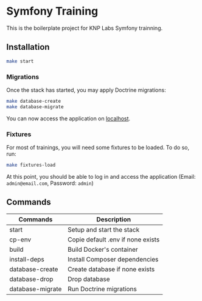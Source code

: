 # Symfony Training

This is the boilerplate project for KNP Labs Symfony trainning.

## Installation

```bash
make start
```

### Migrations

Once the stack has started, you may apply Doctrine migrations:

```bash
make database-create
make database-migrate
```

You can now access the application on [localhost](http://127.0.0.1/login).

### Fixtures

For most of trainings, you will need some fixtures to be loaded. To do so, run:

```bash
make fixtures-load
```

At this point, you should be able to log in and access the application (Email: `admin@email.com`, Password: `admin`)

## Commands

| Commands         | Description                       |
|------------------|-----------------------------------|
| start            | Setup and start the stack         |
| cp-env           | Copie default .env if none exists |
| build            | Build Docker's container          |
| install-deps     | Install Composer dependencies     |
| database-create  | Create database if none exists    |
| database-drop    | Drop database                     |
| database-migrate | Run Doctrine migrations           |
